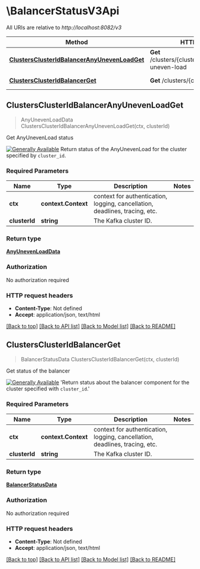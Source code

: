 # \BalancerStatusV3Api

All URIs are relative to *http://localhost:8082/v3*

Method | HTTP request | Description
------------- | ------------- | -------------
[**ClustersClusterIdBalancerAnyUnevenLoadGet**](BalancerStatusV3Api.md#ClustersClusterIdBalancerAnyUnevenLoadGet) | **Get** /clusters/{cluster_id}/balancer/any-uneven-load | Get AnyUnevenLoad status
[**ClustersClusterIdBalancerGet**](BalancerStatusV3Api.md#ClustersClusterIdBalancerGet) | **Get** /clusters/{cluster_id}/balancer | Get status of the balancer



## ClustersClusterIdBalancerAnyUnevenLoadGet

> AnyUnevenLoadData ClustersClusterIdBalancerAnyUnevenLoadGet(ctx, clusterId)

Get AnyUnevenLoad status

[![Generally Available](https://img.shields.io/badge/Lifecycle%20Stage-Generally%20Available-%2345c6e8)](#section/Versioning/API-Lifecycle-Policy)  Return status of the AnyUnevenLoad for the cluster specified by ``cluster_id``.

### Required Parameters


Name | Type | Description  | Notes
------------- | ------------- | ------------- | -------------
**ctx** | **context.Context** | context for authentication, logging, cancellation, deadlines, tracing, etc.
**clusterId** | **string**| The Kafka cluster ID. | 

### Return type

[**AnyUnevenLoadData**](AnyUnevenLoadData.md)

### Authorization

No authorization required

### HTTP request headers

- **Content-Type**: Not defined
- **Accept**: application/json, text/html

[[Back to top]](#) [[Back to API list]](../README.md#documentation-for-api-endpoints)
[[Back to Model list]](../README.md#documentation-for-models)
[[Back to README]](../README.md)


## ClustersClusterIdBalancerGet

> BalancerStatusData ClustersClusterIdBalancerGet(ctx, clusterId)

Get status of the balancer

[![Generally Available](https://img.shields.io/badge/Lifecycle%20Stage-Generally%20Available-%2345c6e8)](#section/Versioning/API-Lifecycle-Policy)  'Return status about the balancer component for the cluster specified with ``cluster_id``.'

### Required Parameters


Name | Type | Description  | Notes
------------- | ------------- | ------------- | -------------
**ctx** | **context.Context** | context for authentication, logging, cancellation, deadlines, tracing, etc.
**clusterId** | **string**| The Kafka cluster ID. | 

### Return type

[**BalancerStatusData**](BalancerStatusData.md)

### Authorization

No authorization required

### HTTP request headers

- **Content-Type**: Not defined
- **Accept**: application/json, text/html

[[Back to top]](#) [[Back to API list]](../README.md#documentation-for-api-endpoints)
[[Back to Model list]](../README.md#documentation-for-models)
[[Back to README]](../README.md)

